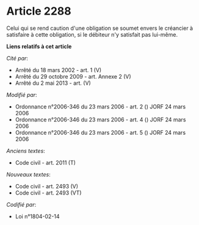 # Article 2288

Celui qui se rend caution d'une obligation se soumet envers le créancier à satisfaire à cette obligation, si le débiteur n'y
satisfait pas lui-même.

**Liens relatifs à cet article**

_Cité par_:

  - Arrêté du 18 mars 2002 - art. 1 (V)
  - Arrêté du 29 octobre 2009 - art. Annexe 2 (V)
  - Arrêté du 2 mai 2013 - art. (V)

_Modifié par_:

  - Ordonnance n°2006-346 du 23 mars 2006 - art. 2 () JORF 24 mars 2006
  - Ordonnance n°2006-346 du 23 mars 2006 - art. 4 () JORF 24 mars 2006
  - Ordonnance n°2006-346 du 23 mars 2006 - art. 5 () JORF 24 mars 2006

_Anciens textes_:

  - Code civil - art. 2011 (T)

_Nouveaux textes_:

  - Code civil - art. 2493 (V)
  - Code civil - art. 2493 (VT)

_Codifié par_:

  - Loi n°1804-02-14
